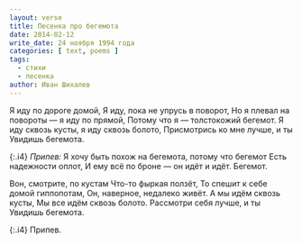 ```yaml
---
layout: verse
title: Песенка про бегемота
date: 2014-02-12
write_date: 24 ноября 1994 года
categories: [ text, poems ]
tags:
  - стихи
  - песенка
author: Иван Шихалев
---
```

Я иду по дороге домой,
Я иду, пока не упрусь в поворот,
Но я плевал на повороты —
        я иду по прямой,
Потому что я —
        толстокожий бегемот.
Я иду сквозь кусты, я иду сквозь болото,
Присмотрись ко мне лучше,
        и ты
Увидишь бегемота.

{:.i4}
*Припев:*
Я хочу быть похож на бегемота,
        потому что бегемот
Есть надежности оплот,
И ему всё по броне —
        он идёт и идёт.
Бегемот.

Вон, смотрите, по кустам
Что-то фыркая ползёт,
То спешит к себе домой гиппопотам,
Он, наверное, недалеко живёт.
А мы идём сквозь кусты,
Мы все идём сквозь болото.
Рассмотри себя лучше,
        и ты
Увидишь бегемота.

{:.i4}
Припев.

